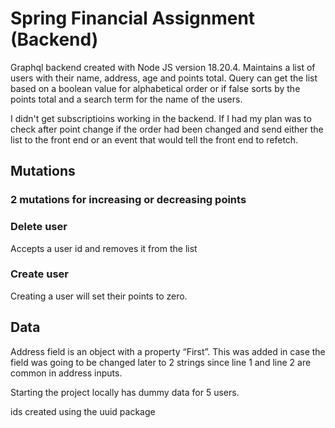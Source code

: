 # Spring Financial Assignment (Backend)

Graphql backend created with Node JS version 18.20.4. Maintains a list of users with their name, address, age and points total. Query can get the list based on a boolean value for alphabetical order or if false sorts by the points total and a search term for the name of the users. 

I didn't get subscriptioins working in the backend. If I had my plan was to check after point change if the order had been changed and send either the list to the front end or an event that would tell the front end to refetch. 

## Mutations

### 2 mutations for increasing or decreasing points

### Delete user

Accepts a user id and removes it from the list

### Create user

Creating a user will set their points to zero.

## Data

Address field is an object with a property “First”. This was added in case the field was going to be changed later to 2 strings since line 1 and line 2 are common in address inputs.

Starting the project locally has dummy data for 5 users. 

ids created using the uuid package
